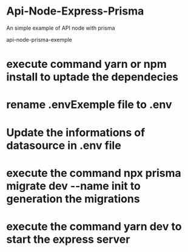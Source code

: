 # Api-Node-Express-Prisma
An simple example of API node with prisma

api-node-prisma-exemple
# execute command yarn or npm install to uptade the dependecies
# rename .envExemple file to .env
# Update the informations of datasource in .env file
# execute the command npx prisma migrate dev --name init to generation the migrations
# execute the command yarn dev to start the express server
